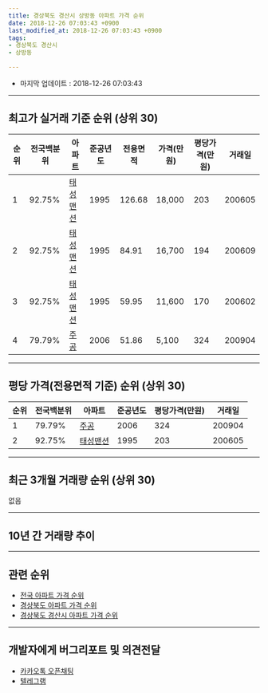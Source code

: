```yaml
---
title: 경상북도 경산시 상방동 아파트 가격 순위
date: 2018-12-26 07:03:43 +0900
last_modified_at: 2018-12-26 07:03:43 +0900
tags:
- 경상북도 경산시
- 상방동

---
```


* 마지막 업데이트 : 2018-12-26 07:03:43

---

## 최고가 실거래 기준 순위 (상위 30)


|순위|전국백분위|아파트|준공년도|전용면적|가격(만원)|평당가격(만원)|거래일|
|---|---|---|---|---|---|---|---|
|1|92.75%|[태성맨션](https://search.naver.com/search.naver?query=%EA%B2%BD%EC%83%81%EB%B6%81%EB%8F%84+%EA%B2%BD%EC%82%B0%EC%8B%9C+%EC%83%81%EB%B0%A9%EB%8F%99+%ED%83%9C%EC%84%B1%EB%A7%A8%EC%85%98)|1995|126.68|18,000|203|200605|
|2|92.75%|[태성맨션](https://search.naver.com/search.naver?query=%EA%B2%BD%EC%83%81%EB%B6%81%EB%8F%84+%EA%B2%BD%EC%82%B0%EC%8B%9C+%EC%83%81%EB%B0%A9%EB%8F%99+%ED%83%9C%EC%84%B1%EB%A7%A8%EC%85%98)|1995|84.91|16,700|194|200609|
|3|92.75%|[태성맨션](https://search.naver.com/search.naver?query=%EA%B2%BD%EC%83%81%EB%B6%81%EB%8F%84+%EA%B2%BD%EC%82%B0%EC%8B%9C+%EC%83%81%EB%B0%A9%EB%8F%99+%ED%83%9C%EC%84%B1%EB%A7%A8%EC%85%98)|1995|59.95|11,600|170|200602|
|4|79.79%|[주공](https://search.naver.com/search.naver?query=%EA%B2%BD%EC%83%81%EB%B6%81%EB%8F%84+%EA%B2%BD%EC%82%B0%EC%8B%9C+%EC%83%81%EB%B0%A9%EB%8F%99+%EC%A3%BC%EA%B3%B5)|2006|51.86|5,100|324|200904|


---

## 평당 가격(전용면적 기준) 순위 (상위 30)


|순위|전국백분위|아파트|준공년도|평당가격(만원)|거래일|
|---|---|---|---|---|---|
|1|79.79%|[주공](https://search.naver.com/search.naver?query=%EA%B2%BD%EC%83%81%EB%B6%81%EB%8F%84+%EA%B2%BD%EC%82%B0%EC%8B%9C+%EC%83%81%EB%B0%A9%EB%8F%99+%EC%A3%BC%EA%B3%B5)|2006|324|200904|
|2|92.75%|[태성맨션](https://search.naver.com/search.naver?query=%EA%B2%BD%EC%83%81%EB%B6%81%EB%8F%84+%EA%B2%BD%EC%82%B0%EC%8B%9C+%EC%83%81%EB%B0%A9%EB%8F%99+%ED%83%9C%EC%84%B1%EB%A7%A8%EC%85%98)|1995|203|200605|


---

## 최근 3개월 거래량 순위 (상위 30)

없음

---

## 10년 간 거래량 추이


<div style="width:100%;">
    <canvas id="deal_progress" height="250"></canvas>
</div>

<script>
new Chart(document.getElementById("deal_progress"), {
    type: 'line',
    data: {
        labels: ['200812','200901','200902','200903','200904','200905','200906','200907','200908','200909','200910','200911','200912','201001','201002','201003','201004','201005','201006','201007','201008','201009','201010','201011','201012','201101','201102','201103','201104','201105','201106','201107','201108','201109','201110','201111','201112','201201','201202','201203','201204','201205','201206','201207','201208','201209','201210','201211','201212','201301','201302','201303','201304','201305','201306','201307','201308','201309','201310','201311','201312','201401','201402','201403','201404','201405','201406','201407','201408','201409','201410','201411','201412','201501','201502','201503','201504','201505','201506','201507','201508','201509','201510','201511','201512','201601','201602','201603','201604','201605','201606','201607','201608','201609','201610','201611','201612','201701','201702','201703','201704','201705','201706','201707','201708','201709','201710','201711','201712','201801','201802','201803','201804','201805','201806','201807','201808','201809','201810','201811','201812'],
        datasets: [{
            label: '실거래 수',
            pointRadius: 1,
            data: [0, 1, 0, 1, 1, 2, 1, 0, 2, 3, 4, 2, 2, 2, 0, 4, 1, 0, 1, 1, 3, 2, 2, 0, 6, 1, 1, 6, 2, 6, 4, 5, 2, 4, 2, 4, 1, 1, 2, 3, 2, 4, 1, 1, 2, 4, 2, 2, 4, 1, 0, 1, 0, 4, 2, 0, 2, 4, 6, 2, 1, 4, 4, 4, 2, 0, 3, 4, 3, 1, 0, 2, 0, 1, 0, 3, 2, 1, 2, 3, 3, 2, 1, 0, 0, 1, 0, 0, 0, 0, 0, 2, 0, 0, 1, 1, 1, 1, 1, 6, 2, 1, 2, 2, 2, 0, 0, 0, 1, 2, 0, 0, 0, 0, 0, 1, 4, 0, 0, 0, 0],
            borderColor: "rgba(255, 201, 14, 1)",
            backgroundColor: "rgba(255, 201, 14, 0.5)",
            fill: true,
        }]
    },
    options: {
        responsive: true,
        title: {
            display: true,
            text: '10년간 거래량 추이'
        },
        tooltips: {
            mode: 'index',
            intersect: false,
        },
        hover: {
            mode: 'nearest',
            intersect: true
        },
        scales: {
            xAxes: [{
                display: true,
                scaleLabel: {
                    display: true,
                    labelString: '년/월'
                }
            }],
            yAxes: [{
                display: true,
                ticks: {
                    suggestedMin: 0,
                },
                scaleLabel: {
                    display: true,
                    labelString: '실거래 수'
                }
            }]
        }
    }
});

</script>


---

## 관련 순위

- [전국 아파트 가격 순위](https://inasie.github.io/apt-ranking/전국)
- [경상북도 아파트 가격 순위](https://inasie.github.io/apt-ranking/경상북도)
- [경상북도 경산시 아파트 가격 순위](https://inasie.github.io/apt-ranking/경상북도-경산시)


---

## 개발자에게 버그리포트 및 의견전달

- [카카오톡 오픈채팅](https://open.kakao.com/o/gLJUAP4)
- [텔레그램](https://t.me/inasie)

